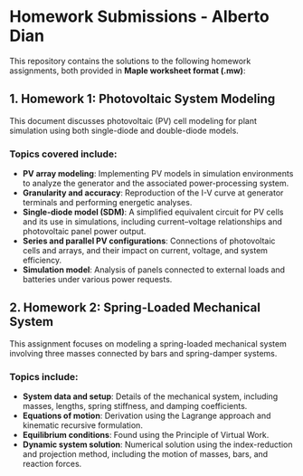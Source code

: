 # Homework Submissions - Alberto Dian

This repository contains the solutions to the following homework assignments, both provided in **Maple worksheet format (.mw)**:

## 1. **Homework 1: Photovoltaic System Modeling**
This document discusses photovoltaic (PV) cell modeling for plant simulation using both single-diode and double-diode models.

### Topics covered include:
- **PV array modeling**: Implementing PV models in simulation environments to analyze the generator and the associated power-processing system.
- **Granularity and accuracy**: Reproduction of the I-V curve at generator terminals and performing energetic analyses.
- **Single-diode model (SDM)**: A simplified equivalent circuit for PV cells and its use in simulations, including current–voltage relationships and photovoltaic panel power output.
- **Series and parallel PV configurations**: Connections of photovoltaic cells and arrays, and their impact on current, voltage, and system efficiency.
- **Simulation model**: Analysis of panels connected to external loads and batteries under various power requests.

## 2. **Homework 2: Spring-Loaded Mechanical System**
This assignment focuses on modeling a spring-loaded mechanical system involving three masses connected by bars and spring-damper systems.

### Topics include:
- **System data and setup**: Details of the mechanical system, including masses, lengths, spring stiffness, and damping coefficients.
- **Equations of motion**: Derivation using the Lagrange approach and kinematic recursive formulation.
- **Equilibrium conditions**: Found using the Principle of Virtual Work.
- **Dynamic system solution**: Numerical solution using the index-reduction and projection method, including the motion of masses, bars, and reaction forces.

